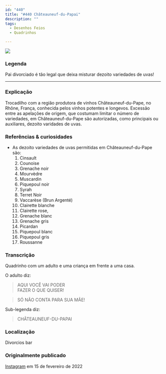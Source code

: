 ```yaml
---
id: "440"
title: "#440 Châteauneuf-du-Papai"
description: ""
tags:
  - Desenhos Feios
  - Quadrinhos

---
```

![](https://bebiodicionario-com.s3.amazonaws.com/media/posts/202202/BOD440.jpg)

### Legenda

Pai divorciado é tão legal que deixa misturar dezoito variedades de uvas!

---

### Explicação

Trocadilho com a região produtora de vinhos Châteauneuf-du-Pape, no Rhône, França, conhecida pelos vinhos potentes e longevos. Excessão entre as apelações de origem, que costumam limitar o número de variedades, em Châteauneuf-du-Pape são autorizadas, como principais ou auxiliares, dezoito varidades de uvas.

### Referências & curiosidades
- As dezoito variedades de uvas permitidas em Châteauneuf-du-Pape são:
    1. Cinsault
    2. Counoise
    3. Grenache noir
    4. Mourvèdre
    5. Muscardin
    6. Piquepoul noir
    8. Syrah
    9. Terret Noir
    10. Vaccarèse (Brun Argenté)
    11. Clairette blanche
    12. Clairette rose,
    13. Grenache blanc
    14. Grenache gris
    15. Picardan
    16. Piquepoul blanc
    17. Piquepoul gris
    18. Roussanne

### Transcrição
Quadrinho com um adulto e uma criança em frente a uma casa.

O adulto diz:
> AQUI VOCÊ VAI PODER  
FAZER O QUE QUISER!

> SÓ NÃO CONTA PARA SUA MÃE!

Sub-legenda diz:
> CHÂTEAUNEUF-DU-PAPAI

### Localização

Divorcios bar

### Originalmente publicado

[Instagram](https://www.instagram.com/p/CaBF-4_txOe/) em 15 de fevereiro de 2022
